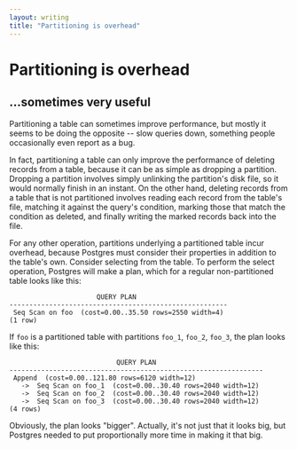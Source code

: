 ```yaml
---
layout: writing
title: "Partitioning is overhead"
---
```

# Partitioning is overhead
## ...sometimes very useful

Partitioning a table can sometimes improve performance, but mostly it seems to be doing the
opposite -- slow queries down, something people occasionally even report as a bug.

In fact, partitioning a table can only improve the performance of deleting records from a table,
because it can be as simple as dropping a partition.  Dropping a partition involves simply unlinking
the partition's disk file, so it would normally finish in an instant.  On the other hand, deleting
records from a table that is not partitioned involves reading each record from the table's file,
matching it against the query's condition, marking those that match the condition as deleted, and
finally writing the marked records back into the file.

For any other operation, partitions underlying a partitioned table incur overhead, because Postgres
must consider their properties in addition to the table's own.  Consider selecting from the table.
To perform the select operation, Postgres will make a plan, which for a regular non-partitioned
table looks like this:

```
                      QUERY PLAN                       
-------------------------------------------------------
 Seq Scan on foo  (cost=0.00..35.50 rows=2550 width=4)
(1 row)
```

If `foo` is a partitioned table with partitions `foo_1`, `foo_2`, `foo_3`, the plan looks like this:

```
                           QUERY PLAN                           
----------------------------------------------------------------
 Append  (cost=0.00..121.80 rows=6120 width=12)
   ->  Seq Scan on foo_1  (cost=0.00..30.40 rows=2040 width=12)
   ->  Seq Scan on foo_2  (cost=0.00..30.40 rows=2040 width=12)
   ->  Seq Scan on foo_3  (cost=0.00..30.40 rows=2040 width=12)
(4 rows)
```

Obviously, the plan looks "bigger".  Actually, it's not just that it looks big, but Postgres needed to put
proportionally more time in making it that big.
